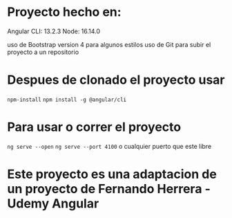 # Proyecto hecho en:

Angular CLI: 13.2.3
Node: 16.14.0

uso de Bootstrap version 4 para algunos estilos
uso de Git para subir el proyecto a un repositorio

# Despues de clonado el proyecto usar

`npm-install`
`npm install -g @angular/cli`

# Para usar o correr el proyecto

`ng serve --open`
`ng serve --port 4100` o cualquier puerto que este libre

# Este proyecto es una adaptacion de un proyecto de Fernando Herrera - Udemy Angular